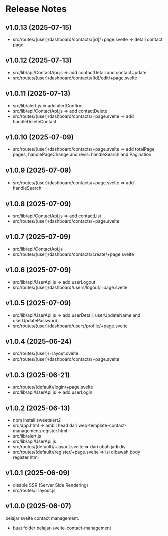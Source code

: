# Release Notes

## v1.0.13 (2025-07-15)

- src/routes/(user)/dashboard/contacts/[id]/+page.svelte => detail contact page

## v1.0.12 (2025-07-13)

- src/lib/api/ContactApi.js => add contactDetail and contactUpdate
- src/routes/(user)/dashboard/contacts/[id]/edit/+page.svelte

## v1.0.11 (2025-07-13)

- src/lib/alert.js => add alertConfirm
- src/lib/api/ContactApi.js => add contactDelete
- src/routes/(user)/dashboard/contacts/+page.svelte => add handleDeleteContact

## v1.0.10 (2025-07-09)

- src/routes/(user)/dashboard/contacts/+page.svelte => add totalPage, pages, handlePageChange and revisi handleSearch and Pagination

## v1.0.9 (2025-07-09)

- src/routes/(user)/dashboard/contacts/+page.svelte => add handleSearch

## v1.0.8 (2025-07-09)

- src/lib/api/ContactApi.js => add contactList
- src/routes/(user)/dashboard/contacts/+page.svelte

## v1.0.7 (2025-07-09)

- src/lib/api/ContactApi.js
- src/routes/(user)/dashboard/contacts/create/+page.svelte

## v1.0.6 (2025-07-09)

- src/lib/api/UserApi.js => add userLogout
- src/routes/(user)/dashboard/users/logout/+page.svelte

## v1.0.5 (2025-07-09)

- src/lib/api/UserApi.js => add userDetail, userUpdateName and userUpdatePassword
- src/routes/(user)/dashboard/users/profile/+page.svelte

## v1.0.4 (2025-06-24)

- src/routes/(user)/+layout.svelte
- src/routes/(user)/dashboard/contacts/+page.svelte

## v1.0.3 (2025-06-21)

- src/routes/(default)/login/+page.svelte
- src/lib/api/UserApi.js => add userLogin

## v1.0.2 (2025-06-13)

- npm install sweetalert2
- src/app.html => ambil head dari web-template-contact-management/register.html
- src/lib/alert.js
- src/lib/api/UserApi.js
- src/routes/(default)/+layout.svelte => dari <body class="flex items-center justify-center min-h-screen p-4 bg-gradient-to-br from-gray-900 to-gray-800"> ubah jadi div
- src/routes/(default)/register/+page.svelte => isi dibawah body register.html

## v1.0.1 (2025-06-09)

- disable SSR (Server Side Rendering)
- src/routes/+layout.js

## v1.0.0 (2025-06-07)

belajar svelte contact management.

- buat folder belajar-svelte-contact-management
